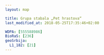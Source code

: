 ```yaml
---
layout: map

title: Grupa stabala „Pet hrastova“
last_modified_at: 2018-05-25T17:35:46+02:00

WDPA: [555588986]
BioRaS: [236]
geoSrbija:
  L1_182: [21]
---
```

